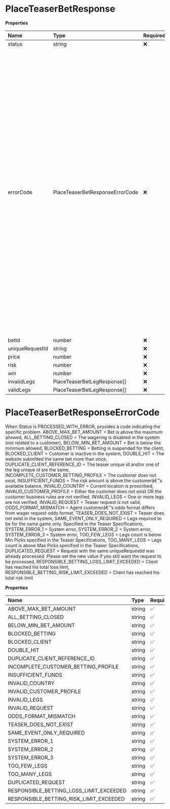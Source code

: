 # PlaceTeaserBetResponse

**Properties**

| Name            | Type                            | Required | Description                                                                                                                                                                                                                                                                                                                                                                                                                                                                                                                                                                                                                                                                                                                                                                                                                                                                                                                                                                                                                                                                                                                                                                                                                                                                                                                                                                                                                                                                                                                                                                                                                                                                                                                                                                                                                                                                               |
| :-------------- | :------------------------------ | :------- | :---------------------------------------------------------------------------------------------------------------------------------------------------------------------------------------------------------------------------------------------------------------------------------------------------------------------------------------------------------------------------------------------------------------------------------------------------------------------------------------------------------------------------------------------------------------------------------------------------------------------------------------------------------------------------------------------------------------------------------------------------------------------------------------------------------------------------------------------------------------------------------------------------------------------------------------------------------------------------------------------------------------------------------------------------------------------------------------------------------------------------------------------------------------------------------------------------------------------------------------------------------------------------------------------------------------------------------------------------------------------------------------------------------------------------------------------------------------------------------------------------------------------------------------------------------------------------------------------------------------------------------------------------------------------------------------------------------------------------------------------------------------------------------------------------------------------------------------------------------------------------------------- |
| status          | string                          | ❌       | Status of the request.                                                                                                                                                                                                                                                                                                                                                                                                                                                                                                                                                                                                                                                                                                                                                                                                                                                                                                                                                                                                                                                                                                                                                                                                                                                                                                                                                                                                                                                                                                                                                                                                                                                                                                                                                                                                                                                                    |
| errorCode       | PlaceTeaserBetResponseErrorCode | ❌       | When Status is PROCESSED_WITH_ERROR, provides a code indicating the specific problem. ABOVE_MAX_BET_AMOUNT = Bet is above the maximum allowed, ALL_BETTING_CLOSED = The wagering is disabled in the system (not related to a customer), BELOW_MIN_BET_AMOUNT = Bet is below the minimum allowed, BLOCKED_BETTING = Betting is suspended for the client, BLOCKED_CLIENT = Customer is inactive in the system, DOUBLE_HIT = The website submitted the same bet more than once, DUPLICATE_CLIENT_REFERENCE_ID = The teaser unique id and/or one of the leg unique id are the same, INCOMPLETE_CUSTOMER_BETTING_PROFILE = The customer does not exist, INSUFFICIENT_FUNDS = The risk amount is above the customerâ€™s available balance, INVALID_COUNTRY = Current location is proscribed, INVALID_CUSTOMER_PROFILE = Either the customer does not exist OR the customer business rules are not verified, INVALID_LEGS = One or more legs are not verified, INVALID_REQUEST = Teaser request is not valid, ODDS_FORMAT_MISMATCH = Agent customerâ€™s odds format differs from wager request odds format, TEASER_DOES_NOT_EXIST = Teaser does not exist in the system, SAME_EVENT_ONLY_REQUIRED = Legs required to be for the same game only. Specified in the Teaser Specifications, SYSTEM_ERROR_1 = System error, SYSTEM_ERROR_2 = System error, SYSTEM_ERROR_3 = System error, TOO_FEW_LEGS = Legs count is below Min Picks specified in the Teaser Specifications, TOO_MANY_LEGS = Legs count is above Max Picks specified in the Teaser Specifications, DUPLICATED_REQUEST = Request with the same uniqueRequestId was already processed. Please set the new value if you still want the request to be processed, RESPONSIBLE_BETTING_LOSS_LIMIT_EXCEEDED = Client has reached his total loss limit, RESPONSIBLE_BETTING_RISK_LIMIT_EXCEEDED = Client has reached his total risk limit |
| betId           | number                          | ❌       | Id of a newly created bet.                                                                                                                                                                                                                                                                                                                                                                                                                                                                                                                                                                                                                                                                                                                                                                                                                                                                                                                                                                                                                                                                                                                                                                                                                                                                                                                                                                                                                                                                                                                                                                                                                                                                                                                                                                                                                                                                |
| uniqueRequestId | string                          | ❌       | Unique identifier provided in the request.                                                                                                                                                                                                                                                                                                                                                                                                                                                                                                                                                                                                                                                                                                                                                                                                                                                                                                                                                                                                                                                                                                                                                                                                                                                                                                                                                                                                                                                                                                                                                                                                                                                                                                                                                                                                                                                |
| price           | number                          | ❌       | Price for the bet.                                                                                                                                                                                                                                                                                                                                                                                                                                                                                                                                                                                                                                                                                                                                                                                                                                                                                                                                                                                                                                                                                                                                                                                                                                                                                                                                                                                                                                                                                                                                                                                                                                                                                                                                                                                                                                                                        |
| risk            | number                          | ❌       | Amount wagered.                                                                                                                                                                                                                                                                                                                                                                                                                                                                                                                                                                                                                                                                                                                                                                                                                                                                                                                                                                                                                                                                                                                                                                                                                                                                                                                                                                                                                                                                                                                                                                                                                                                                                                                                                                                                                                                                           |
| win             | number                          | ❌       | Potential winnings.                                                                                                                                                                                                                                                                                                                                                                                                                                                                                                                                                                                                                                                                                                                                                                                                                                                                                                                                                                                                                                                                                                                                                                                                                                                                                                                                                                                                                                                                                                                                                                                                                                                                                                                                                                                                                                                                       |
| invalidLegs     | PlaceTeaserBetLegResponse[]     | ❌       | A collection of invalid legs, if any.                                                                                                                                                                                                                                                                                                                                                                                                                                                                                                                                                                                                                                                                                                                                                                                                                                                                                                                                                                                                                                                                                                                                                                                                                                                                                                                                                                                                                                                                                                                                                                                                                                                                                                                                                                                                                                                     |
| validLegs       | PlaceTeaserBetLegResponse[]     | ❌       | A collection of valid legs, if any.                                                                                                                                                                                                                                                                                                                                                                                                                                                                                                                                                                                                                                                                                                                                                                                                                                                                                                                                                                                                                                                                                                                                                                                                                                                                                                                                                                                                                                                                                                                                                                                                                                                                                                                                                                                                                                                       |

# PlaceTeaserBetResponseErrorCode

When Status is PROCESSED_WITH_ERROR, provides a code indicating the specific problem. ABOVE_MAX_BET_AMOUNT = Bet is above the maximum allowed, ALL_BETTING_CLOSED = The wagering is disabled in the system (not related to a customer), BELOW_MIN_BET_AMOUNT = Bet is below the minimum allowed, BLOCKED_BETTING = Betting is suspended for the client, BLOCKED_CLIENT = Customer is inactive in the system, DOUBLE_HIT = The website submitted the same bet more than once, DUPLICATE_CLIENT_REFERENCE_ID = The teaser unique id and/or one of the leg unique id are the same, INCOMPLETE_CUSTOMER_BETTING_PROFILE = The customer does not exist, INSUFFICIENT_FUNDS = The risk amount is above the customerâ€™s available balance, INVALID_COUNTRY = Current location is proscribed, INVALID_CUSTOMER_PROFILE = Either the customer does not exist OR the customer business rules are not verified, INVALID_LEGS = One or more legs are not verified, INVALID_REQUEST = Teaser request is not valid, ODDS_FORMAT_MISMATCH = Agent customerâ€™s odds format differs from wager request odds format, TEASER_DOES_NOT_EXIST = Teaser does not exist in the system, SAME_EVENT_ONLY_REQUIRED = Legs required to be for the same game only. Specified in the Teaser Specifications, SYSTEM_ERROR_1 = System error, SYSTEM_ERROR_2 = System error, SYSTEM_ERROR_3 = System error, TOO_FEW_LEGS = Legs count is below Min Picks specified in the Teaser Specifications, TOO_MANY_LEGS = Legs count is above Max Picks specified in the Teaser Specifications, DUPLICATED_REQUEST = Request with the same uniqueRequestId was already processed. Please set the new value if you still want the request to be processed, RESPONSIBLE_BETTING_LOSS_LIMIT_EXCEEDED = Client has reached his total loss limit, RESPONSIBLE_BETTING_RISK_LIMIT_EXCEEDED = Client has reached his total risk limit

**Properties**

| Name                                    | Type   | Required | Description                               |
| :-------------------------------------- | :----- | :------- | :---------------------------------------- |
| ABOVE_MAX_BET_AMOUNT                    | string | ✅       | "ABOVE_MAX_BET_AMOUNT"                    |
| ALL_BETTING_CLOSED                      | string | ✅       | "ALL_BETTING_CLOSED"                      |
| BELOW_MIN_BET_AMOUNT                    | string | ✅       | "BELOW_MIN_BET_AMOUNT"                    |
| BLOCKED_BETTING                         | string | ✅       | "BLOCKED_BETTING"                         |
| BLOCKED_CLIENT                          | string | ✅       | "BLOCKED_CLIENT"                          |
| DOUBLE_HIT                              | string | ✅       | "DOUBLE_HIT"                              |
| DUPLICATE_CLIENT_REFERENCE_ID           | string | ✅       | "DUPLICATE_CLIENT_REFERENCE_ID"           |
| INCOMPLETE_CUSTOMER_BETTING_PROFILE     | string | ✅       | "INCOMPLETE_CUSTOMER_BETTING_PROFILE"     |
| INSUFFICIENT_FUNDS                      | string | ✅       | "INSUFFICIENT_FUNDS"                      |
| INVALID_COUNTRY                         | string | ✅       | "INVALID_COUNTRY"                         |
| INVALID_CUSTOMER_PROFILE                | string | ✅       | "INVALID_CUSTOMER_PROFILE"                |
| INVALID_LEGS                            | string | ✅       | "INVALID_LEGS"                            |
| INVALID_REQUEST                         | string | ✅       | "INVALID_REQUEST"                         |
| ODDS_FORMAT_MISMATCH                    | string | ✅       | "ODDS_FORMAT_MISMATCH"                    |
| TEASER_DOES_NOT_EXIST                   | string | ✅       | "TEASER_DOES_NOT_EXIST"                   |
| SAME_EVENT_ONLY_REQUIRED                | string | ✅       | "SAME_EVENT_ONLY_REQUIRED"                |
| SYSTEM_ERROR_1                          | string | ✅       | "SYSTEM_ERROR_1"                          |
| SYSTEM_ERROR_2                          | string | ✅       | "SYSTEM_ERROR_2"                          |
| SYSTEM_ERROR_3                          | string | ✅       | "SYSTEM_ERROR_3"                          |
| TOO_FEW_LEGS                            | string | ✅       | "TOO_FEW_LEGS"                            |
| TOO_MANY_LEGS                           | string | ✅       | "TOO_MANY_LEGS"                           |
| DUPLICATED_REQUEST                      | string | ✅       | "DUPLICATED_REQUEST"                      |
| RESPONSIBLE_BETTING_LOSS_LIMIT_EXCEEDED | string | ✅       | "RESPONSIBLE_BETTING_LOSS_LIMIT_EXCEEDED" |
| RESPONSIBLE_BETTING_RISK_LIMIT_EXCEEDED | string | ✅       | "RESPONSIBLE_BETTING_RISK_LIMIT_EXCEEDED" |

<!-- This file was generated by liblab | https://liblab.com/ -->

